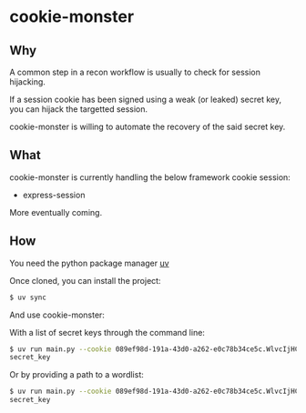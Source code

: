 # cookie-monster

## Why

A common step in a recon workflow is usually to check for session hijacking.

If a session cookie has been signed using a weak (or leaked) secret key, you can hijack the targetted session.

cookie-monster is willing to automate the recovery of the said secret key.

## What

cookie-monster is currently handling the below framework cookie session:

- express-session

More eventually coming.

## How

You need the python package manager [uv](https://docs.astral.sh/uv/getting-started/installation/)

Once cloned, you can install the project:

```bash
$ uv sync
```

And use cookie-monster:

With a list of secret keys through the command line:
```bash
$ uv run main.py --cookie 089ef98d-191a-43d0-a262-e0c78b34ce5c.WlvcIjHCE2XhlfFDeveCG4fo9jPFqbNFEkejBlYiKGo -w "secret_key" -w "super_secret_key"
secret_key
```

Or by providing a path to a wordlist:
```bash
$ uv run main.py --cookie 089ef98d-191a-43d0-a262-e0c78b34ce5c.WlvcIjHCE2XhlfFDeveCG4fo9jPFqbNFEkejBlYiKGo --wordlist wordlist.txt
secret_key
```
